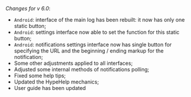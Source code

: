 _Changes for v 6.0_:
- `Android`: interface of the main log has been rebuilt: it now has only one static button;
- `Android`: settings interface now able to set the function for this static button;
- `Android`: notifications settings interface now has single button for specifying the URL and the beginning / ending markup for the notification;
- Some other adjustments applied to all interfaces;
- Adjusted some internal methods of notifications polling;
- Fixed some help tips;
- Updated the HypeHelp mechanics;
- User guide has been updated
